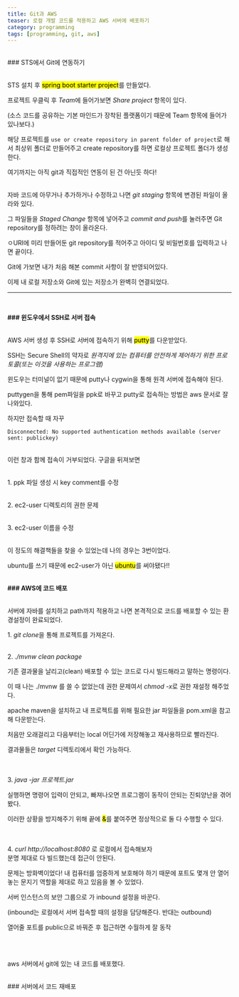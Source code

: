 ```yaml
---
title: Git과 AWS
teaser: 로컬 개발 코드를 적용하고 AWS 서버에 배포하기
category: programming
tags: [programming, git, aws]
---
```

<br/>
### STS에서 Git에 연동하기
<br/><br/>

STS 설치 후 <mark>spring boot starter project</mark>를 만들었다.

프로젝트 우클릭 후 <dfn>Team</dfn>에 들어가보면 <dfn>Share project</dfn> 항목이 있다.

(소스 코드를 공유하는 기본 마인드가 장착된 플랫폼이기 때문에 Team 항목에 들어가 있나보다.)

해당 프로젝트를 `use or create repository in parent folder of project`로 해서 최상위 폴더로 만들어주고 create repository를 하면 로컬상 프로젝트 폴더가 생성한다.

여기까지는 아직 git과 직접적인 연동이 된 건 아닌듯 하다! <br/><br/>

자바 코드에 아무거나 추가하거나 수정하고 나면 <dfn>git staging</dfn> 항목에 변경된 파일이 올라와 있다.

그 파일들을 <dfn>Staged Change</dfn> 항목에 넣어주고 <dfn>commit and push</dfn>를 눌러주면 Git repository를 정하려는 창이 올라온다.

ㅇURI에 미리 만들어둔 git repository를 적어주고 아이디 및 비밀번호를 입력하고 나면 끝이다.

Git에 가보면 내가 처음 해본 commit 사항이 잘 반영되어있다.

이제 내 로컬 저장소와 Git에 있는 저장소가 완벽히 연결되었다.

----------------------------------------
<br/>

<b>### 윈도우에서 SSH로 서버 접속</b>
<br/><br/>

AWS 서버 생성 후 SSH로 서버에 접속하기 위해 <mark>putty</mark>를 다운받았다.

SSH는 Secure Shell의 약자로 <dfn>원격지에 있는 컴퓨터를 안전하게 제어하기 위한 프로토콜(또는 이것을 사용하는 프로그램)</dfn>

윈도우는 터미널이 없기 때문에 putty나 cygwin을 통해 원격 서버에 접속해야 된다.

puttygen을 통해 pem파일을 ppk로 바꾸고 putty로 접속하는 방법은 aws 문서로 잘 나와있다.

하지만 접속할 때 자꾸
<br/>

`Disconnected: No supported authentication methods available (server sent: publickey)`

<br/>
이런 창과 함께 접속이 거부되었다. 구글을 뒤져보면
<br/><br/>

<rb>1.</rb> ppk 파일 생성 시 key comment를 수정
<br/><br/>

<rb>2.</rb> ec2-user 디렉토리의 권한 문제
<br/><br/>

<rb>3.</rb> ec2-user 이름을 수정
<br/><br/>


이 정도의 해결책들을 찾을 수 있었는데 나의 경우는 3번이었다.

ubuntu를 쓰기 때문에 ec2-user가 아닌 <mark>ubuntu</mark>를 써야됐다!!


<br/>
<b>### AWS에 코드 배포</b>
<br/><br/>


서버에 자바를 설치하고 path까지 적용하고 나면 본격적으로 코드를 배포할 수 있는 환경설정이 완료되었다.

<rb>1. </rb> <dfn>git clone</dfn>을 통해 프로젝트를 가져온다.
<br/><br/>

<rb>2. </rb> <dfn>./mvnw clean package</dfn>
<br/>

기존 결과물을 날리고(clean) 배포할 수 있는 코드로 다시 빌드해라고 말하는 명령이다.

이 때 나는 ./mvnw 를 쓸 수 없었는데 권한 문제여서 <dfn>chmod -x</dfn>로 권한 재설정 해주었다.


apache maven을 설치하고 내 프로젝트를 위해 필요한 jar 파일들을 pom.xml을 참고해 다운받는다.

처음만 오래걸리고 다음부터는 local 어딘가에 저장해놓고 재사용하므로 빨라진다.

결과물들은 <dfn>target</dfn> 디렉토리에서 확인 가능하다.

<br/><br/>
<rb>3. </rb><dfn>java -jar 프로젝트.jar</dfn>
<br/>

실행하면 명령어 입력이 안되고, 빠져나오면 프로그램이 동작이 안되는 진퇴양난을 겪어봤다.

이러한 상황을 방지해주기 위해 끝에 <mark>&</mark>를 붙여주면 정상적으로 둘 다 수행할 수 있다.

<br/><br/>
<rb>4. </rb> <dfn>curl http://localhost:8080</dfn> 로 로컬에서 접속해보자
<br/>
분명 제대로 다 빌드했는데 접근이 안된다.

문제는 방화벽이었다! 내 컴퓨터를 엄중하게 보호해야 하기 때문에 포트도 몇개 안 열어놓는 문지기 역할을 제대로 하고 있음을 볼 수 있었다.

서버 인스턴스의 보안 그룹으로 가 inbound 설정을 바꾼다.

(inbound는 로컬에서 서버 접속할 때의 설정을 담당해준다. 반대는 outbound)

열어줄 포트를 public으로 바꿔준 후 접근하면 수월하게 잘 동작

<br/><br/>

aws 서버에서 git에 있는 내 코드를 배포했다.

<br/>
### 서버에서 코드 재배포
<br/><br/>
